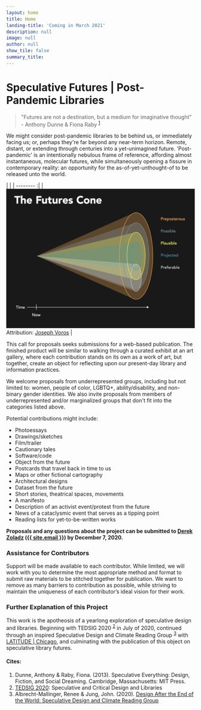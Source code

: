 ```yaml
---
layout: home
title: Home
landing-title: 'Coming in March 2021'
description: null
image: null
author: null
show_tile: false
summary_title:
---
```


Speculative Futures | Post-Pandemic Libraries
============================================

> "Futures are not a destination, but a medium for imaginative thought" - Anthony Dunne & Fiona Raby <sup><a href="#cites">1</a></sup>

We might consider post-pandemic libraries to be behind us, or immediately facing us; or, perhaps they're far beyond any near-term horizon. Remote, distant, or extending through centuries into a yet-unimagined future. 'Post-pandemic' is an intentionally nebulous frame of reference, affording almost instantaneous, molecular futures, while simultaneously opening a fissure in contemporary reality: an opportunity for the as-of-yet-unthought-of to be released unto the world.

|      |
| -------- :|
| ![](https://github.com/dzoladz/tedsig-futures/blob/main/futures_cone.png?raw=true)  Attribution: [Joseph Voros](https://thevoroscope.com/2017/02/24/the-futures-cone-use-and-history/) |

This call for proposals seeks submissions for a web-based publication. The finished product will be similar to walking through a curated exhibit at an art gallery, where each contribution stands on its own as a work of art, but together, create an object for reflecting upon our present-day library and information practices.

We welcome proposals from underrepresented groups, including but not limited to: women, people of color, LGBTQ+, ability/disability, and non-binary gender identities. We also invite proposals from members of underrepresented and/or marginalized groups that don't fit into the categories listed above.

Potential contributions might include:
- Photoessays
- Drawings/sketches
- Film/trailer
- Cautionary tales
- Software/code
- Object from the future
- Postcards that travel back in time to us
- Maps or other fictional cartography
- Architectural designs
- Dataset from the future
- Short stories, theatrical spaces, movements
- A manifesto
- Description of an activist event/protest from the future
- News of a cataclysmic event that serves as a tipping point
- Reading lists for yet-to-be-written works

<strong>Proposals and any questions about the project can be submitted to <a href="https://www.derekzoladz.com">Derek Zoladz</a> (<a href="mailto:{{ site.email }}">{{ site.email }}</a>) by December 7, 2020.</strong>

### Assistance for Contributors
Support will be made available to each contributor. While limited, we will work with you to determine the most appropriate method and format to submit raw materials to be stitched together for publication. We want to remove as many barriers to contribution as possible, while striving to maintain the uniqueness of each contributor’s ideal vision for their work.

### Further Explanation of this Project
This work is the apotheosis of a yearlong exploration of speculative design and libraries. Beginning with TEDSIG 2020 <sup><a href="#cites">2</a></sup> in July of 2020, continued through an inspired Speculative Design and Climate Reading Group <sup><a href="#cites">3</a></sup> with <a href="https://www.latitudechicago.org/" target="_blank">LATITUDE | Chicago</a>, and culminating with the publication of this object on speculative library futures.

#### Cites:
1. Dunne, Anthony & Raby, Fiona. (2013). Speculative Everything: Design, Fiction, and Social Dreaming. Cambridge, Massachusetts: MIT Press.
2. [TEDSIG 2020](https://tedsig.alaoweb.org/): Speculative and Critical Design and Libraries
3. Albrecht-Mallinger, Renee & Jung, John. (2020). [Design After the End of the World: Speculative Design and Climate Reading Group](https://www.latitudechicago.org/classes-and-workshops/design-after-the-end-of-the-world-speculative-design-and-climate-reading-group)
